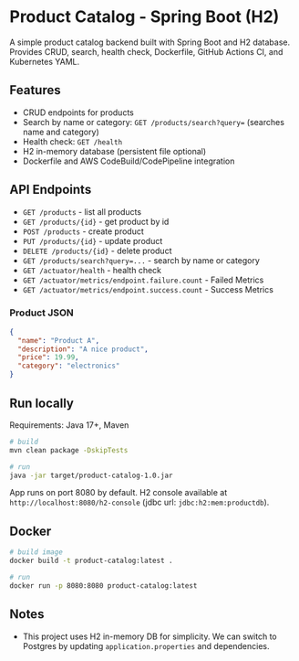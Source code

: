 # Product Catalog - Spring Boot (H2)

A simple product catalog backend built with Spring Boot and H2 database. Provides CRUD, search, health check, Dockerfile, GitHub Actions CI, and Kubernetes YAML.

## Features
- CRUD endpoints for products
- Search by name or category: `GET /products/search?query=` (searches name and category)
- Health check: `GET /health`
- H2 in-memory database (persistent file optional)
- Dockerfile and AWS CodeBuild/CodePipeline integration

## API Endpoints
- `GET /products` - list all products
- `GET /products/{id}` - get product by id
- `POST /products` - create product
- `PUT /products/{id}` - update product
- `DELETE /products/{id}` - delete product
- `GET /products/search?query=...` - search by name or category
- `GET /actuator/health` - health check
- `GET /actuator/metrics/endpoint.failure.count` - Failed Metrics
- `GET /actuator/metrics/endpoint.success.count` - Success Metrics


### Product JSON
```json
{
  "name": "Product A",
  "description": "A nice product",
  "price": 19.99,
  "category": "electronics"
}
```

## Run locally
Requirements: Java 17+, Maven

```bash
# build
mvn clean package -DskipTests

# run
java -jar target/product-catalog-1.0.jar

```

App runs on port 8080 by default. H2 console available at `http://localhost:8080/h2-console` (jdbc url: `jdbc:h2:mem:productdb`).

## Docker
```bash
# build image
docker build -t product-catalog:latest .

# run
docker run -p 8080:8080 product-catalog:latest
```

## Notes
- This project uses H2 in-memory DB for simplicity. We can switch to Postgres by updating `application.properties` and dependencies.